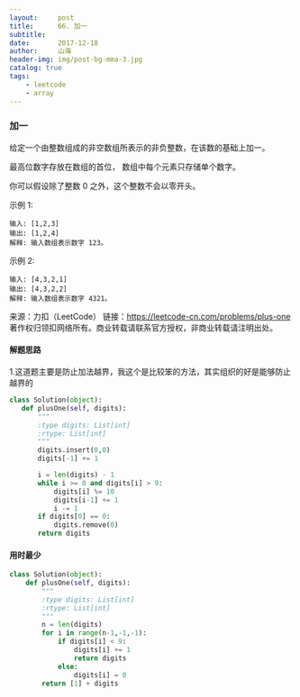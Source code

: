 ```yaml
---
layout:     post
title:      66. 加一
subtitle:   
date:       2017-12-18
author:     山海
header-img: img/post-bg-mma-3.jpg
catalog: true
tags:
    - leetcode
    - array
---
```



### 加一


给定一个由整数组成的非空数组所表示的非负整数，在该数的基础上加一。

最高位数字存放在数组的首位， 数组中每个元素只存储单个数字。

你可以假设除了整数 0 之外，这个整数不会以零开头。

示例 1:

    输入: [1,2,3]
    输出: [1,2,4]
    解释: 输入数组表示数字 123。
示例 2:

    输入: [4,3,2,1]
    输出: [4,3,2,2]
    解释: 输入数组表示数字 4321。

来源：力扣（LeetCode）
链接：https://leetcode-cn.com/problems/plus-one
著作权归领扣网络所有。商业转载请联系官方授权，非商业转载请注明出处。


#### 解题思路
1.这道题主要是防止加法越界，我这个是比较笨的方法，其实组织的好是能够防止越界的

 ```python
class Solution(object):
    def plusOne(self, digits):
        """
        :type digits: List[int]
        :rtype: List[int]
        """
        digits.insert(0,0)
        digits[-1] += 1

        i = len(digits) - 1
        while i >= 0 and digits[i] > 9:
            digits[i] %= 10 
            digits[i-1] += 1
            i -= 1
        if digits[0] == 0:
            digits.remove(0)
        return digits
 ```



####  用时最少
```python
class Solution(object):
    def plusOne(self, digits):
        """
        :type digits: List[int]
        :rtype: List[int]
        """
        n = len(digits)
        for i in range(n-1,-1,-1):
            if digits[i] < 9:
                digits[i] += 1
                return digits
            else:
                digits[i] = 0
        return [1] + digits
```

